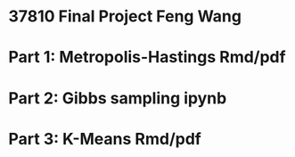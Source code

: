 # 37810 Final Project Feng Wang
# Part 1: Metropolis-Hastings	Rmd/pdf	
# Part 2: Gibbs sampling		ipynb
# Part 3: K-Means			Rmd/pdf